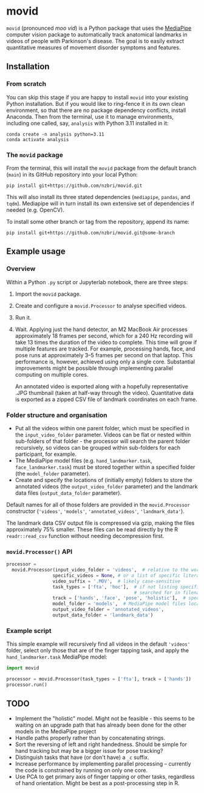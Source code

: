 # movid

`movid` (pronounced _moo vid_) is a Python package that uses the [MediaPipe](https://developers.google.com/mediapipe)
computer vision package to automatically track anatomical landmarks in videos of people with Parkinson's disease. The
goal is to easily extract quantitative measures of movement disorder symptoms and features.

## Installation

### From scratch

You can skip this stage if you are happy to install `movid` into your existing Python
installation. But if you would like to ring-fence it in its own clean environment, so 
that there are no package dependency conflicts, install Anaconda. Then from the terminal,
use it to manage environments, including one called, say, `analysis` with Python 
3.11 installed in it:

```commandline
conda create -n analysis python=3.11
conda activate analysis
```


### The `movid` package

From the terminal, this will install the `movid` package from the default branch 
(`main`) in its GitHub repository into your local Python:

```commandline
pip install git+https://github.com/nzbri/movid.git
```

This will also install its three stated dependencies (`mediapipe`, `pandas`, and `tqdm`). Mediapipe 
will in turn install its own extensive set of dependencies if needed (e.g. OpenCV).

To install some other branch or tag from the repository, append its name:

```commandline
pip install git+https://github.com/nzbri/movid.git@some-branch
```

## Example usage

### Overview
Within a Python `.py` script or Jupyterlab notebook, there are three steps:

1. Import the `movid` package.
2. Create and configure a `movid.Processor` to analyse specified videos.
3. Run it.
4. Wait. Applying just the hand detector, an M2 MacBook Air processes approximately 18 frames per second, which for a
   240 Hz recording will take 13 times the duration of the video to complete. This time will grow if multiple features
   are tracked. For example, processing hands, face, and pose runs at approximately 3–5 frames per second on that 
   laptop. This performance is, however, achieved using only a single core. Substantial improvements might be possible
   through implementing parallel computing on multiple cores.

   An annotated video is exported along with a hopefully representative .JPG thumbnail (taken at half-way through the 
   video). Quantitative data is exported as a zipped CSV file of landmark coordinates on each frame.

### Folder structure and organisation

- Put all the videos within one parent folder, which must be specified in the `input_video_folder` parameter.
  Videos can be flat or nested within sub-folders of that folder - the processor will search the parent folder
  recursively, so videos can be grouped within sub-folders for each participant, for example.
- The MediaPipe model files (e.g. `hand_landmarker.task`, `face_landmarker.task`) must be stored together within a
  specified folder (the `model_folder` parameter).
- Create and specify the locations of (initially empty) folders to store the annotated videos (the
  `output_video_folder` parameter) and the landmark data files (`output_data_folder` parameter).

Default names for all of those folders are provided in the `movid.Processor` constructor 
(`'videos'`, `'models'`, `'annotated_videos'`, `'landmark_data'`).

The landmark data CSV output file is compressed via gzip, making the files approximately 75% smaller. These files can be
read directly by the R `readr::read_csv` function without needing decompression first.

### `movid.Processor()` API

```python
processor = 
  movid.Processor(input_video_folder = 'videos',  # relative to the working directory
                 specific_videos = None, # or a list of specific literal file names within input_video_folder
                 video_suffix = '.MOV',  # likely case-sensitive
                 task_types = ['fta', 'hoc'],  # if not listing specific videos, give at least one task code to be 
                                               # searched for in filenames (case-insensitive)
                 track = ['hands', 'face', 'pose', 'holistic'],  # specify at least one model (holistic not implemented)
                 model_folder = 'models',  # MediaPipe model files location
                 output_video_folder = 'annotated_videos',
                 output_data_folder = 'landmark_data')
```

### Example script
This simple example will recursively find all videos in the default `'videos'` folder, select only those that are of the
finger tapping task, and apply the `hand_landmarker.task` MediaPipe model:

```python
import movid

processor = movid.Processor(task_types = ['fta'], track = ['hands'])
processor.run()

```

## TODO
- Implement the "holistic" model. Might not be feasible - this seems to be waiting on an upgrade path that has already
  been done for the other models in the MediaPipe project
- Handle paths properly rather than by concatenating strings.
- Sort the reversing of left and right handedness. Should be simple for hand tracking but may be a bigger issue for 
  pose tracking?
- Distinguish tasks that have (or don't have) a `_c` suffix.
- Increase performance by implementing parallel processing – currently the code is constrained by running on only one 
  core.
- Use PCA to get primary axis of finger tapping or other tasks, regardless of hand orientation. Might be best as a
  post-processing step in R.
